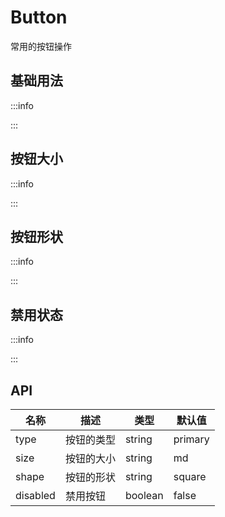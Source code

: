 # Button

<script setup>
// import Basic from '../../examples/button/basic.vue'
// import Size from '../../examples/button/size.vue'
// import Shape from '../../examples/button/shape.vue'
// import Disabled from '../../examples/button/disabled.vue'
</script>

常用的按钮操作

## 基础用法

:::info

<Basic />

:::

## 按钮大小

:::info

<Size />

:::

## 按钮形状

:::info

<Shape />

:::

## 禁用状态

:::info

<Disabled />

:::

## API

| 名称     | 描述       | 类型    | 默认值  |
| -------- | ---------- | ------- | ------- |
| type     | 按钮的类型 | string  | primary |
| size     | 按钮的大小 | string  | md      |
| shape    | 按钮的形状 | string  | square  |
| disabled | 禁用按钮   | boolean | false   |
